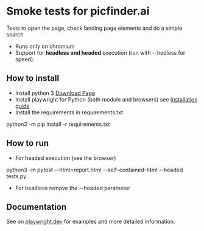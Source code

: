 # Smoke tests for picfinder.ai

Tests to open the page, check landing page elements and do a simple search

- Runs only on chromium
- Support for **headless and headed** execution (run with --hedless for speed).
 

## How to install

- Install python 3 [Download Page](https://www.python.org/downloads/)
- Install playwright for Python (both module and browsers) see [Installation guide](https://playwright.dev/python/docs/intro)
- Install the requirements in requirements.txt

python3 -m pip install -r requirements.txt

## How to run
- For headed execution (see the browser) 

python3 -m pytest --html=report.html --self-contained-html --headed tests.py

- For headless remove the  --headed parameter

## Documentation

See on [playwright.dev](https://playwright.dev/python/docs/test-runners) for examples and more detailed information.
